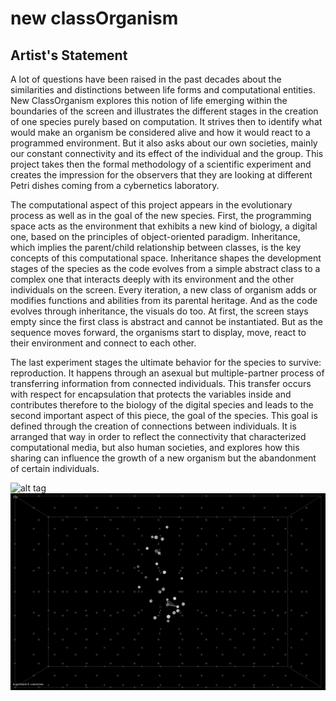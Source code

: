 # new classOrganism

## Artist's Statement

A lot of questions have been raised in the past decades about the similarities and distinctions between life forms and computational entities. New ClassOrganism explores this notion of life emerging within the boundaries of the screen and illustrates the different stages in the creation of one species purely based on computation. It strives then to identify what would make an organism be considered alive and how it would react to a programmed environment. But it also asks about our own societies, mainly our constant connectivity and its effect of the individual and the group. This project takes then the formal methodology of a scientific experiment and creates the impression for the observers that they are looking at different Petri dishes coming from a cybernetics laboratory.

The computational aspect of this project appears in the evolutionary process as well as in the goal of the new species. First, the programming space acts as the environment that exhibits a new kind of biology, a digital one, based on the principles of object-oriented paradigm. Inheritance, which implies the parent/child relationship between classes, is the key concepts of this computational space. Inheritance shapes the development stages of the species as the code evolves from a simple abstract class to a complex one that interacts deeply with its environment and the other individuals on the screen. Every iteration, a new class of organism adds or modifies functions and abilities from its parental heritage. And as the code evolves through inheritance, the visuals do too. At first, the screen stays empty since the first class is abstract and cannot be instantiated. But as the sequence moves forward, the organisms start to display, move, react to their environment and connect to each other. 

The last experiment stages the ultimate behavior for the species to survive: reproduction. It happens through an asexual but multiple-partner process of transferring information from connected individuals. This transfer occurs with respect for encapsulation that protects the variables inside and contributes therefore to the biology of the digital species and leads to the second important aspect of this piece, the goal of the species. This goal is defined through the creation of connections between individuals. It is arranged that way in order to reflect the connectivity that characterized computational media, but also human societies, and explores how this sharing can influence the growth of a new organism but the abandonment of certain individuals.

![alt tag](http://img0.png)
![Screenshot](img0.png)
